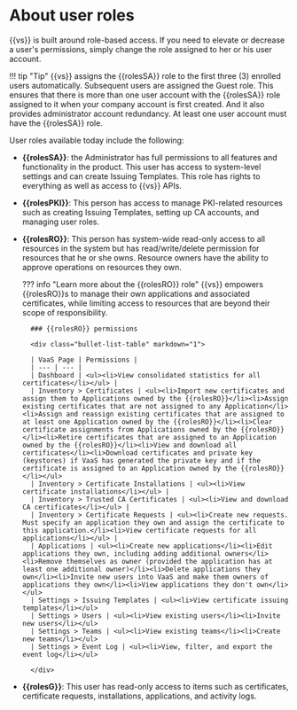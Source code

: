 # About user roles
<!--need to figure out how to remove blank rows-->

{{vs}} is built around role-based access. If you need to elevate or decrease a
user's permissions, simply change the role assigned to her or his user account.

!!! tip "Tip" 
    {{vs}} assigns the {{rolesSA}} role to the first three (3)
    enrolled users automatically. Subsequent users are assigned the Guest role.
    This ensures that there is more than one user account with the {{rolesSA}}
    role assigned to it when your company account is first created. And it also provides administrator account redundancy. At least one user account
    must have the {{rolesSA}} role.

User roles available today include the following:

* **{{rolesSA}}**: the Administrator has full permissions to all features and
  functionality in the product. This user has access to system-level settings
  and can create Issuing Templates. This role has rights to everything as well
  as access to {{vs}} APIs.

* **{{rolesPKI}}**: This person has access to manage PKI-related resources such
  as creating Issuing Templates, setting up CA accounts, and managing user
  roles.

* **{{rolesRO}}**: This person has system-wide read-only access to all resources
  in the system but has read/write/delete permission for resources that he or
  she owns. Resource owners have the ability to approve operations on resources
  they own.

    ??? info "Learn more about the {{rolesRO}} role"
        {{vs}} empowers {{rolesRO}}s to manage their own applications and associated certificates, while limiting access to resources that are beyond their scope of responsibility.

  

        ### {{rolesRO}} permissions

        <div class="bullet-list-table" markdown="1">
  
        | VaaS Page | Permissions |
        | --- | --- |
        | Dashboard | <ul><li>View consolidated statistics for all certificates</li></ul> |
        | Inventory > Certificates | <ul><li>Import new certificates and assign them to Applications owned by the {{rolesRO}}</li><li>Assign existing certificates that are not assigned to any Application</li><li>Assign and reassign existing certificates that are assigned to at least one Application owned by the {{rolesRO}}</li><li>Clear certificate assignments from Applications owned by the {{rolesRO}}</li><li>Retire certificates that are assigned to an Application owned by the {{rolesRO}}</li><li>View and download all certificates</li><li>Download certificates and private key (keystores) if VaaS has generated the private key and if the certificate is assigned to an Application owned by the {{rolesRO}}</li></ul>
        | Inventory > Certificate Installations | <ul><li>View certificate installations</li></ul> |
        | Inventory > Trusted CA Certificates | <ul><li>View and download CA certificates</li></ul> |
        | Inventory > Certificate Requests | <ul><li>Create new requests. Must specify an application they own and assign the certificate to this application.</li><li>View certificate requests for all applications</li></ul> |
        | Applications | <ul><li>Create new applications</li><li>Edit applications they own, including adding additional owners</li><li>Remove themselves as owner (provided the application has at least one additional owner)</li><li>Delete applications they own</li><li>Invite new users into VaaS and make them owners of applications they own</li><li>View applications they don't own</li></ul>
        | Settings > Issuing Templates | <ul><li>View certificate issuing templates</li></ul>
        | Settings > Users | <ul><li>View existing users</li><li>Invite new users</li></ul>
        | Settings > Teams | <ul><li>View existing teams</li><li>Create new teams</li></ul>
        | Settings > Event Log | <ul><li>View, filter, and export the event log</li></ul>

        </div>

* **{{rolesG}}**: This user has read-only access to items such as certificates,
  certificate requests, installations, applications, and activity logs.  
